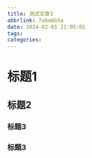 ```yaml
---
title: 测试文章3
abbrlink: 7a6a6b5a
date: 2024-02-01 21:05:02
tags:
categories:
---
```


# 标题1
## 标题2
### 标题3
### 标题3